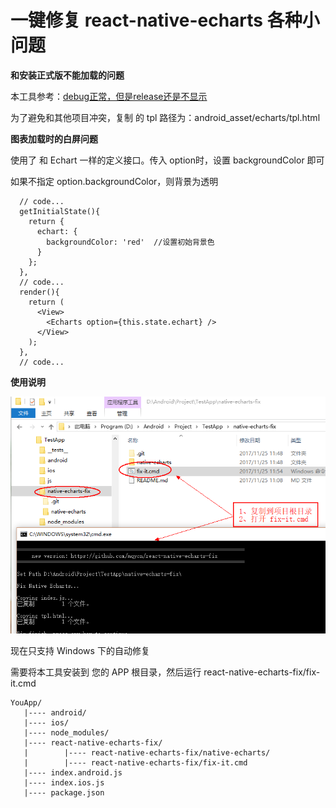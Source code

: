 # 一键修复 react-native-echarts 各种小问题

**和安装正式版不能加载的问题**

  本工具参考：[debug正常，但是release还是不显示](https://github.com/somonus/react-native-echarts/issues/12)
  
  为了避免和其他项目冲突，复制 的 tpl 路径为：android_asset/echarts/tpl.html

**图表加载时的白屏问题**

  使用了 和 Echart 一样的定义接口。传入 option时，设置 backgroundColor 即可

  如果不指定 option.backgroundColor，则背景为透明
  
```
  // code...
  getInitialState(){
    return {
      echart: {
        backgroundColor: 'red'	//设置初始背景色
      }
    };
  },
  // code...
  render(){
    return (
      <View>
        <Echarts option={this.state.echart} />
      </View>
    );
  },
  // code...
```

**使用说明**

![](help.png)

现在只支持 Windows 下的自动修复

需要将本工具安装到 您的 APP 根目录，然后运行 react-native-echarts-fix/fix-it.cmd

```
YouApp/
   |---- android/
   |---- ios/
   |---- node_modules/
   |---- react-native-echarts-fix/
   |        |---- react-native-echarts-fix/native-echarts/
   |        |---- react-native-echarts-fix/fix-it.cmd
   |---- index.android.js
   |---- index.ios.js
   |---- package.json
```

